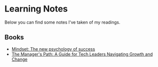 # Learning Notes

Below you can find some notes I've taken of my readings.

## Books
- [Mindset: The new psychology of success](mindset-the-new-psychology-of-success.md)
- [The Manager's Path: A Guide for Tech Leaders Navigating Growth and Change](the-managers-path-a-guide-for-tech-leaders-navigating-growth-and-change.md)